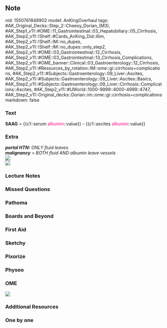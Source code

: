 ## Note
nid: 1550761848902
model: AnKingOverhaul
tags: #AK_Original_Decks::Step_2::Cheesy_Dorian_(M3), #AK_Step1_v11::#OME::11_Gastrointestinal::03_Hepatobiliary::05_Cirrhosis, #AK_Step2_v11::!Shelf::#Cards_AnKing_Did::6im, #AK_Step2_v11::!Shelf::IM::no_dupes, #AK_Step2_v11::!Shelf::IM::no_dupes::only_step2, #AK_Step2_v11::#OME::03_Gastrointestinal::12_Cirrhosis, #AK_Step2_v11::#OME::03_Gastrointestinal::13_Cirrhosis_Complications, #AK_Step2_v11::#OME_banner::Clinical::03_Gastroenterology::12_Cirrhosis, #AK_Step2_v11::#Resources_by_rotation::IM::ome::gi::cirrhosis+complications, #AK_Step2_v11::#Subjects::Gastroenterology::09_Liver::Ascites, #AK_Step2_v11::#Subjects::Gastroenterology::09_Liver::Ascites::Basics, #AK_Step2_v11::#Subjects::Gastroenterology::09_Liver::Cirrhosis::Complications::Ascites, #AK_Step2_v11::#UWorld::1000-9999::4000-4999::4747, #AK_Step2_v11::Original_decks::Dorian::im::ome::gi::cirrhosis+complications
markdown: false

### Text
<b>SAAG</b> = {{c1::serum <font color=
"#FC0280">albumin</font>::value}} - {{c1::ascites <font color=
"#FC0280">albumin</font>::value}}

### Extra
<div>
  <div>
    <div>
      <i><b>portal HTN:</b> ONLY fluid leaves</i>
    </div>
    <div>
      <i><b>malignancy</b> = BOTH fluid AND albumin leave
      vessels</i>
    </div>
  </div><img src="ass.png">
  <div>
    <i><img src="paste-1635480596643841.jpg"></i>
  </div>
</div>

### Lecture Notes


### Missed Questions


### Pathoma


### Boards and Beyond


### First Aid


### Sketchy


### Pixorize


### Physeo


### OME
<div class="ome-widget">
  <a href=
  "https://onlinemeded.org/spa/gastroenterology/cirrhosis/acquire?ref=anki">
  <img src="_OME_AnkiFlashcards_Lesson_1.png"></a>
</div>

### Additional Resources


### One by one

